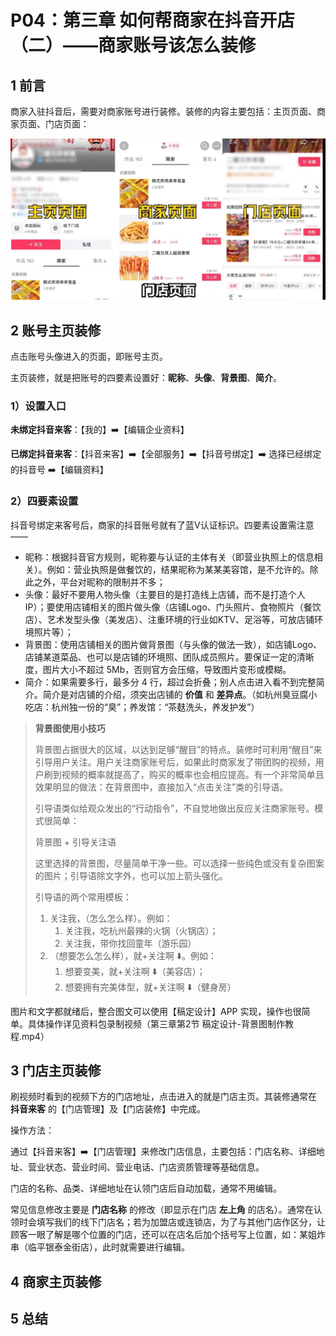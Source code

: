 # P04：第三章  如何帮商家在抖音开店（二）——商家账号该怎么装修



## 1 前言

商家入驻抖音后，需要对商家账号进行装修。装修的内容主要包括：主页页面、商家页面、门店页面：

![Decoration pages](assets/3-2.png)



## 2 账号主页装修

点击账号头像进入的页面，即账号主页。

主页装修，就是把账号的四要素设置好：**昵称**、**头像**、**背景图**、**简介**。

### 1）设置入口

**未绑定抖音来客**：【我的】:arrow_right:【编辑企业资料】

**已绑定抖音来客**：【抖音来客】:arrow_right:【全部服务】:arrow_right:【抖音号绑定】:arrow_right: 选择已经绑定的抖音号 :arrow_right:【编辑资料】



### 2）四要素设置

抖音号绑定来客号后，商家的抖音账号就有了蓝V认证标识。四要素设置需注意——

- 昵称：根据抖音官方规则，昵称要与认证的主体有关（即营业执照上的信息相关）。例如：营业执照是做餐饮的，结果昵称为某某美容馆，是不允许的。除此之外，平台对昵称的限制并不多；
- 头像：最好不要用人物头像（主要目的是打造线上店铺，而不是打造个人IP）；要使用店铺相关的图片做头像（店铺Logo、门头照片、食物照片（餐饮店）、艺术发型头像（美发店）、注重环境的行业如KTV、足浴等，可放店铺环境照片等）；
- 背景图：使用店铺相关的图片做背景图（与头像的做法一致），如店铺Logo、店铺某道菜品、也可以是店铺的环境照、团队成员照片。要保证一定的清晰度，图片大小不超过 5Mb，否则官方会压缩，导致图片变形或模糊。
- 简介：如果需要多行，最多分 4 行，超过会折叠；别人点击进入看不到完整简介。简介是对店铺的介绍，须突出店铺的 **价值** 和 **差异点**。（如杭州臭豆腐小吃店：杭州独一份的“臭”；养发馆：“茶麸洗头，养发护发”）

> **背景图使用小技巧**
>
> 背景图占据很大的区域，以达到足够“醒目”的特点。装修时可利用“醒目”来引导用户关注。用户关注商家账号后，如果此时商家发了带团购的视频，用户刷到视频的概率就提高了，购买的概率也会相应提高。有一个非常简单且效果明显的做法：在背景图中，直接加入“点击关注”类的引导语。
>
> 引导语类似给观众发出的“行动指令”，不自觉地做出反应关注商家账号。模式很简单：
>
> 背景图 + 引导关注语
>
> 这里选择的背景图，尽量简单干净一些。可以选择一些纯色或没有复杂图案的图片；引导语除文字外，也可以加上箭头强化。
>
> 引导语的两个常用模板：
>
> 1. 关注我，（怎么怎么样）。例如：
>    1. 关注我，吃杭州最辣的火锅（火锅店）；
>    2. 关注我，带你找回童年（游乐园）
> 2. （想要怎么怎么样），就+关注啊 :arrow_down:。例如：
>    1. 想要变美，就+关注啊 :arrow_down:（美容店）；
>    2. 想要拥有完美体型，就+关注啊 :arrow_down:（健身房）

图片和文字都就绪后，整合图文可以使用【稿定设计】APP 实现，操作也很简单。具体操作详见资料包录制视频（第三章第2节 稿定设计-背景图制作教程.mp4）



## 3 门店主页装修

刷视频时看到的视频下方的门店地址，点击进入的就是门店主页。其装修通常在 **抖音来客** 的【门店管理】及【门店装修】中完成。

操作方法：

通过【抖音来客】:arrow_right:【门店管理】来修改门店信息，主要包括：门店名称、详细地址、营业状态、营业时间、营业电话、门店资质管理等基础信息。

门店的名称、品类、详细地址在认领门店后自动加载，通常不用编辑。

常见信息修改主要是 **门店名称** 的修改（即显示在门店 **左上角** 的店名）。通常在认领时会填写我们的线下门店名；若为加盟店或连锁店，为了与其他门店作区分，让顾客一眼了解是哪个位置的门店，还可以在店名后加个括号写上位置，如：某姐炸串（临平银泰金街店），此时就需要进行编辑。



## 4 商家主页装修





## 5 总结




